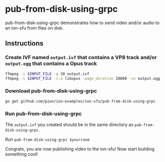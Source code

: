 # pub-from-disk-using-grpc

pub-from-disk-using-grpc demonstrates how to send video and/or audio to an ion-sfu from files on disk.

## Instructions

### Create IVF named `output.ivf` that contains a VP8 track and/or `output.ogg` that contains a Opus track

```bash
ffmpeg -i $INPUT_FILE -g 30 output.ivf
ffmpeg -i $INPUT_FILE -c:a libopus -page_duration 20000 -vn output.ogg
```

### Download pub-from-disk-using-grpc

```bash
go get github.com/pion/ion-examples/ion-sfu/pub-from-disk-using-grpc
```

### Run pub-from-disk-using-grpc

The `output.ivf` you created should be in the same directory as `pub-from-disk-using-grpc`.

Run `pub-from-disk-using-grpc $yourroom`

Congrats, you are now publishing video to the ion-sfu! Now start building something cool!
